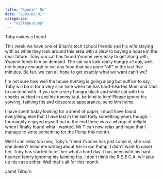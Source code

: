 ```yaml
---
title: "Runnin' On"
date: "2003-03-01"
categories: 
  - "village-pump"
---
```


Toby makes a friend

This week we have one of Brian's tech school friends and his wife staying with us while they look around this area with a view to buying a house in the near future. Toby our cat has found Yvonne very easy to get along with, Yvonne feeds him on demand. The cat can look really hungry all day, well, not hungry enough to eat any food that has gone "off" in the last five minutes. Be fair, we can all hope to get exactly what we want can't we?

I'm not sure how well the house hunting is going along but suffice to say, Toby will be in for a very slim time when he has hard-hearted Mum and Dad to contend with. If you see a very hungry black and white cat with his cheeks sucked in and his tummy taut, be kind to him! Please ignore his yowling, fainting fits and desperate appearance, send him home!

I have spent today looking for a sheet of paper, I must have found everything else that I have lost in the last forty something years though. I thoroughly enjoyed myself but in the end there was a whoop of delight when I finally found what I wanted. Mr T can now relax and hope that I manage to write something for the Pump this month.

Well I can relax too now, Toby's friend Yvonne has just come in, she said she doesn't mind me writing about her in our Pump. I didn't want to upset her, Toby has started to tell her what a hard day it has been with his hard hearted family ignoring his fainting fits. I don't think the R.S.P.C.A. will take up his case either. Well that's all for this month.

Janet Tilburn
